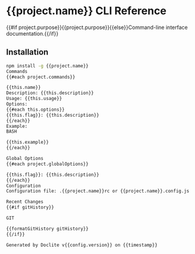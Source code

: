 # {{project.name}} CLI Reference

{{#if project.purpose}}{{project.purpose}}{{else}}Command-line interface documentation.{{/if}}

## Installation
```bash
npm install -g {{project.name}}
Commands
{{#each project.commands}}

{{this.name}}
Description: {{this.description}}
Usage: {{this.usage}}
Options:
{{#each this.options}}
{{this.flag}}: {{this.description}}
{{/each}}
Example:
BASH

{{this.example}}
{{/each}}

Global Options
{{#each project.globalOptions}}

{{this.flag}}: {{this.description}}
{{/each}}
Configuration
Configuration file: .{{project.name}}rc or {{project.name}}.config.js

Recent Changes
{{#if gitHistory}}

GIT

{{formatGitHistory gitHistory}}
{{/if}}

Generated by Doclite v{{config.version}} on {{timestamp}}
